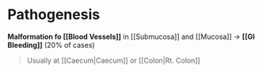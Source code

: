 # Pathogenesis
**Malformation fo [[Blood Vessels]]** in [[Submucosa]] and [[Mucosa]] -> **[[GI Bleeding]]** (20% of cases)
> Usually at [[Caecum|Caecum]] or [[Colon|Rt. Colon]]
> 